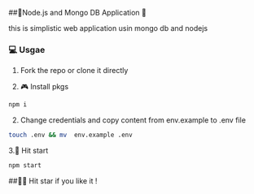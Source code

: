 ##🔅Node.js and Mongo DB  Application 🔅

this is simplistic web application usin mongo db and nodejs 


### 💻 Usgae

1. Fork the repo or clone it directly 

2. 🎮 Install pkgs 

```bash 
npm i 
```

2. Change credentials and copy content from env.example to .env file 

```bash 
touch .env && mv  env.example .env

```

3.🚀  Hit start 

```bash 
npm start

```


##🎉🎉 Hit star if you like it !


